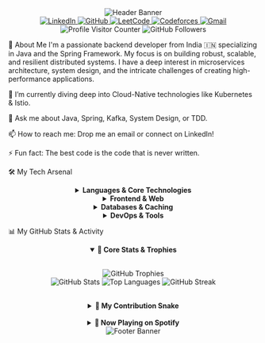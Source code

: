 <!-- Header Banner -->

<div align="center">
<img src="https://capsule-render.vercel.app/api?type=wave&color=0:B2FEFA,100:0ED2F7&height=280&section=header&text=Ujjawal%20Vishwakarma&fontSize=70&fontColor=ffffff&animation=fadeIn&fontAlignY=35" alt="Header Banner"/>
</div>

<!-- Socials and Profile Stats -->

<div align="center">
<a href="https://www.linkedin.com/in/ujjawal-vishwakarma-aba5b6303/" target="_blank">
<img src="https://img.shields.io/badge/LinkedIn-0A66C2?style=for-the-badge&logo=linkedin&logoColor=white" alt="LinkedIn"/>
</a>
<a href="https://github.com/ujjawalTHEBATMAN" target="_blank">
<img src="https://img.shields.io/badge/GitHub-181717?style=for-the-badge&logo=github&logoColor=white" alt="GitHub"/>
</a>
<a href="https://leetcode.com/ujjawalMvishwakarma/" target="_blank">
<img src="https://img.shields.io/badge/LeetCode-000000?style=for-the-badge&logo=LeetCode&logoColor=yellow" alt="LeetCode"/>
</a>
<a href="https://codeforces.com/profile/kriujjbhu" target="_blank">
<img src="https://img.shields.io/badge/Codeforces-1F8ACB?style=for-the-badge&logo=Codeforces&logoColor=white" alt="Codeforces"/>
</a>
<a href="mailto:ujjawal.vishwakarma.dev@gmail.com" target="_blank"> <!-- Remember to replace with your actual email -->
<img src="https://img.shields.io/badge/Gmail-D14836?style=for-the-badge&logo=gmail&logoColor=white" alt="Gmail"/>
</a>
<br/>
<img src="https://komarev.com/ghpvc/?username=ujjawalTHEBATMAN&style=flat-square&color=blue" alt="Profile Visitor Counter"/>
<img src="https://img.shields.io/github/followers/ujjawalTHEBATMAN?label=Followers&style=social" alt="GitHub Followers"/>
</div>

👋 About Me
I'm a passionate backend developer from India 🇮🇳 specializing in Java and the Spring Framework. My focus is on building robust, scalable, and resilient distributed systems. I have a deep interest in microservices architecture, system design, and the intricate challenges of creating high-performance applications.

🌱 I’m currently diving deep into Cloud-Native technologies like Kubernetes & Istio.

💬 Ask me about Java, Spring, Kafka, System Design, or TDD.

📫 How to reach me: Drop me an email or connect on LinkedIn!

⚡ Fun fact: The best code is the code that is never written.

🛠️ My Tech Arsenal
<div align="center">
<details>
<summary><strong>Languages & Core Technologies</strong></summary>
<p align="center">
<img src="https://skillicons.dev/icons?i=java,spring,kafka,maven,git" alt="Languages & Core Technologies"/>
</p>
</details>
<details>
<summary><strong>Frontend & Web</strong></summary>
<p align="center">
<img src="https://skillicons.dev/icons?i=javascript,html,css,react,bootstrap" alt="Frontend & Web"/>
</p>
</details>
<details>
<summary><strong>Databases & Caching</strong></summary>
<p align="center">
<img src="https://skillicons.dev/icons?i=postgres,mysql,redis,mongodb" alt="Databases & Caching"/>
</p>
</details>
<details>
<summary><strong>DevOps & Tools</strong></summary>
<p align="center">
<img src="https://skillicons.dev/icons?i=docker,kubernetes,jenkins,postman,idea,linux" alt="DevOps & Tools"/>
</p>
</details>
</div>

📊 My GitHub Stats & Activity
<div align="center">
<details open>
<summary><strong>🚀 Core Stats & Trophies</strong></summary>
<br/>
<p align="center">
<img src="https://www.google.com/search?q=https://github-profile-trophy.vercel.app/%3Fusername%3DujjawalTHEBATMAN%26theme%3Dtokyonight%26no-frame%3Dfalse%26no-bg%3Dtrue%26margin-w%3D4" alt="GitHub Trophies" />
<br>
<img src="https://github-readme-stats.vercel.app/api?username=ujjawalTHEBATMAN&theme=tokyonight&hide_border=false&include_all_commits=true&count_private=true" alt="GitHub Stats" />
<img src="https://github-readme-stats.vercel.app/api/top-langs/?username=ujjawalTHEBATMAN&theme=tokyonight&hide_border=false&include_all_commits=true&count_private=true&layout=compact" alt="Top Languages" />
<img src="https://streak-stats.demolab.com?user=ujjawalTHEBATMAN&theme=tokyonight&hide_border=false" alt="GitHub Streak" />
</p>
</details>
<br/>
<details>
<summary><strong>🐍 My Contribution Snake</strong></summary>
<br/>
<p align="center">
<!-- This image is dynamically generated by a GitHub Action -->
<img src="https://raw.githubusercontent.com/ujjawalTHEBATMAN/ujjawalTHEBATMAN/output/github-contribution-grid-snake-dark.svg" alt="Snake Contribution Graph" />
</p>
</details>
<br/>
<details>
<summary><strong>🎵 Now Playing on Spotify</strong></summary>
<br/>
<p align="center">
<img src="https://novatorem.vercel.app/api/spotify" alt="Spotify Now Playing" width="350">
</p>
</details>
</div>

<!-- Footer Banner -->

<div align="center">
<img src="https://www.google.com/search?q=https://capsule-render.vercel.app/api%3Ftype%3Dwaving%26color%3D0:B2FEFA,100:0ED2F7%26height%3D150%26section%3Dfooter%26text%3DThanks%2520for%2520visiting!%26fontSize%3D30%26fontColor%3Dffffff" alt="Footer Banner"/>
</div>
